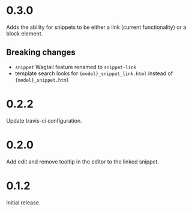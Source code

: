 # 0.3.0
Adds the ability for snippets to be either a link (current functionality) or a block element.

## Breaking changes
- `snippet` Wagtail feature renamed to `snippet-link`
- template search looks for `{model}_snippet_link.html` instead of `{model}_snippet.html`

# 0.2.2
Update travis-ci configuration.

# 0.2.0
Add edit and remove tooltip in the editor to the linked snippet.

# 0.1.2
Initial release.